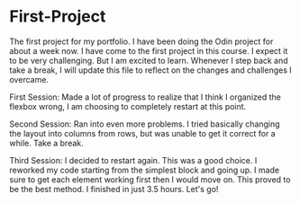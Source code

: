 # First-Project
The first project for my portfolio.
I have been doing the Odin project for about a week now. I have come to the first project in this course. I expect it to be very challenging. But I am excited to learn. Whenever I step back and take a break, I will update this file to reflect on the changes and challenges I overcame.

First Session: Made a lot of progress to realize that I think I organized the flexbox wrong, I am choosing to completely restart at this point.

Second Session: Ran into even more problems. I tried basically changing the layout into columns from rows, but was unable to get it correct for a while. Take a break.

Third Session: I decided to restart again. This was a good choice. I reworked my code starting from the simplest block and going up. I made sure to get each element working first then I would move on. This proved to be the best method. I finished in just 3.5 hours. Let's go!